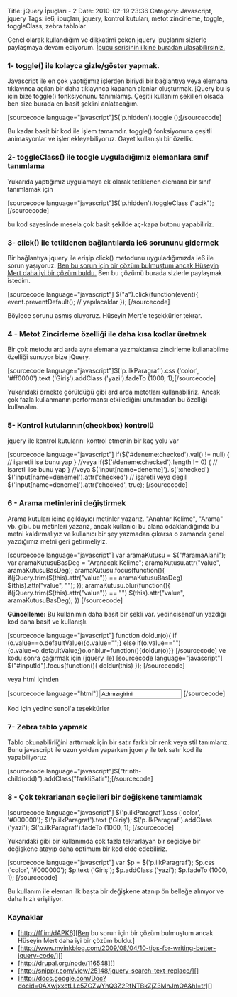 Title: jQuery İpuçları - 2
Date: 2010-02-19 23:36
Category: Javascript, jquery
Tags: ie6, ipuçları, jquery, kontrol kutuları, metot zincirleme, toggle, toggleClass, zebra tablolar

Genel olarak kullandığım ve dikkatimi çeken jquery ipuçlarını sizlerle
paylaşmaya devam ediyorum. [İpucu serisinin ilkine buradan
ulaşabilirsiniz.][]

### 1- toggle() ile kolayca gizle/göster yapmak.

Javascript ile en çok yaptığımız işlerden biriydi bir bağlantıya veya
elemana tıklayınca açılan bir daha tıklayınca kapanan alanlar
oluşturmak. jQuery bu iş için bize toggle() fonksiyonunu tanımlamış.
Çeşitli kullanım şekilleri olsada ben size burada en basit şeklini
anlatacağım.

[sourcecode language="javascript"]$('p.hidden').toggle ();[/sourcecode]

Bu kadar basit bir kod ile işlem tamamdır. toggle() fonksiyonuna çeşitli
animasyonlar ve işler ekleyebiliyoruz. Gayet kullanışlı bir özellik.

### 2- toggleClass() ile toogle uyguladığımız elemanlara sınıf tanımlama

Yukarıda yaptığımız uygulamaya ek olarak tetiklenen elemana bir sınıf
tanımlamak için

[sourcecode language="javascript"]$('p.hidden').toggleClass
("acik");[/sourcecode]

bu kod sayesinde mesela çok basit şekilde aç-kapa butonu yapabiliriz.

### 3- click() ile tetiklenen bağlantılarda ie6 sorununu gidermek

Bir bağlantıya jquery ile erişip click() metodunu uyguladığımızda ie6
ile sorun yaşıyoruz. [Ben bu sorun için bir çözüm bulmuştum ancak
Hüseyin Mert daha iyi bir çözüm buldu.][] Ben bu çözümü burada sizlerle
paylaşmak istedim.

[sourcecode language="javascript"] $("a").click(function(event){
event.preventDefault(); // yapılacaklar }); [/sourcecode]

Böylece sorunu aşmış oluyoruz. Hüseyin Mert'e teşekkürler tekrar.

### 4 - Metot Zincirleme özelliği ile daha kısa kodlar üretmek

Bir çok metodu ard arda aynı elemana yazmaktansa zincirleme kullanabilme
özelliği sunuyor bize jQuery.

[sourcecode language="javascript"]$('p.ilkParagraf').css ('color',
'#ff0000').text ('Giriş').addClass ('yazi').fadeTo (1000,
1);[/sourcecode]

Yukarıdaki örnekte görüldüğü gibi ard arda metotları kullanabiliriz.
Ancak çok fazla kullanmanın performansı etkilediğini unutmadan bu
özelliği kullanalım.

### 5- Kontrol kutularının(checkbox) kontrolü

jquery ile kontrol kutularını kontrol etmenin bir kaç yolu var

[sourcecode language="javascript"] if($('#deneme:checked').val() !=
null) { // işaretli ise bunu yap } //veya
if($('#deneme:checked').length != 0) { // işaretli ise bunu yap }
//veya $('input[name=deneme]').is(':checked')
$('input[name=deneme]').attr('checked') // işaretli veya degil
$('input[name=deneme]').attr('checked', true); [/sourcecode]

### 6 - Arama metinlerini değiştirmek

Arama kutuları içine açıklayıcı metinler yazarız. "Anahtar Kelime",
"Arama" vb. gibi. bu metinleri yazarız, ancak kullanıcı bu alana
odaklandığında bu metni kaldırmalıyız ve kullanıcı bir şey yazmadan
çıkarsa o zamanda genel yazdığımız metni geri getirmeliyiz.

[sourcecode language="javascript"] var aramaKutusu = $("#aramaAlani");
var aramaKutusuBasDeg = "Aranacak Kelime"; aramaKutusu.attr("value",
aramaKutusuBasDeg); aramaKutusu.focus(function(){
if(jQuery.trim($(this).attr("value")) == aramaKutusuBasDeg)
$(this).attr("value", ""); }); aramaKutusu.blur(function(){
if(jQuery.trim($(this).attr("value")) == "") $(this).attr("value",
aramaKutusuBasDeg); }) [/sourcecode]

**Güncelleme:** Bu kullanımın daha basit bir şekli var. yedincisenol'un
yazdığı kod daha basit ve kullanışlı.

[sourcecode language="javascript"] function doldur(o){ if
(o.value==o.defaultValue){o.value="";} else
if(o.value==""){o.value=o.defaultValue;}o.onblur=function(){doldur(o)}}
[/sourcecode] ve kodu sonra çağırmak için (jquery ile) [sourcecode
language="javascript"] $("#inputId").focus(function(){ doldur(this)
}); [/sourcecode]

veya html içinden

[sourcecode language="html"] <input name="adınız" value="Adınızı
girini" onfocus="doldur(this)"/> [/sourcecode]

Kod için yedincisenol'a teşekkürler

### 7- Zebra tablo yapmak

Tablo okunabilirliğini arttırmak için bir satır farklı bir renk veya
stil tanımlarız. Bunu javascript ile uzun yoldan yaparken jquery ile tek
satır kod ile yapabiliyoruz

[sourcecode
language="javascript"]$("tr:nth-child(odd)").addClass("farkliSatir");[/sourcecode]

### 8 - Çok tekrarlanan seçicileri bir değişkene tanımlamak

[sourcecode language="javascript"] $('p.ilkParagraf').css ('color',
'#000000'); $('p.ilkParagraf').text ('Giriş');
$('p.ilkParagraf').addClass ('yazi'); $('p.ilkParagraf').fadeTo (1000,
1); [/sourcecode]

Yukarıdaki gibi bir kullanımda çok fazla tekrarlayan bir seçiciye bir
değişkene atayıp daha optimum bir kod elde edebiliriz.

[sourcecode language="javascript"] var $p = $('p.ilkParagraf');
$p.css ('color', '#000000'); $p.text ('Giriş'); $p.addClass
('yazi'); $p.fadeTo (1000, 1); [/sourcecode]

Bu kullanım ile eleman ilk başta bir değişkene atanıp ön belleğe
alınıyor ve daha hızlı erişiliyor.

### Kaynaklar

-   [http://ff.im/dAPK6][Ben bu sorun için bir çözüm bulmuştum ancak
    Hüseyin Mert daha iyi bir çözüm buldu.]
-   [http://www.myinkblog.com/2009/08/04/10-tips-for-writing-better-jquery-code/][]
-   [http://drupal.org/node/116548][]
-   [http://snipplr.com/view/25148/jquery-search-text-replace/][]
-   [http://docs.google.com/Doc?docid=0AXwjxxctLLc5ZGZwYnQ3Z2RfNTBkZjZ3MnJmOA&hl=tr][]

</p>

  [İpucu serisinin ilkine buradan ulaşabilirsiniz.]: http://www.fatihhayrioglu.com/jquery-ipuclari/
  [Ben bu sorun için bir çözüm bulmuştum ancak Hüseyin Mert daha iyi bir
  çözüm buldu.]: http://ff.im/dAPK6
  [http://www.myinkblog.com/2009/08/04/10-tips-for-writing-better-jquery-code/]:
    http://www.myinkblog.com/2009/08/04/10-tips-for-writing-better-jquery-code/
  [http://drupal.org/node/116548]: http://drupal.org/node/116548
  [http://snipplr.com/view/25148/jquery-search-text-replace/]: http://snipplr.com/view/25148/jquery-search-text-replace/
  [http://docs.google.com/Doc?docid=0AXwjxxctLLc5ZGZwYnQ3Z2RfNTBkZjZ3MnJmOA&hl=tr]:
    http://docs.google.com/Doc?docid=0AXwjxxctLLc5ZGZwYnQ3Z2RfNTBkZjZ3MnJmOA&hl=tr
